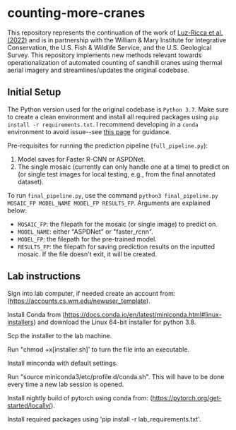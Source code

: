 # counting-more-cranes

This repository represents the continuation of the work of [Luz-Ricca et al. (2022)](https://doi.org/10.1002/rse2.301) and is in partnership with the William & Mary Institute for Integrative Conservation, the U.S. Fish & Wildlife Service, and the U.S. Geological Survey. This repository implements new methods relevant towards operationalization of automated counting of sandhill cranes using thermal aerial imagery and streamlines/updates the original codebase. 

## Initial Setup 

The Python version used for the original codebase is `Python 3.7`. Make sure to create a clean environment and install all required packages using `pip install -r requirements.txt`. I recommend developing in a `conda` environment to avoid issue--see [this page](https://conda.io/projects/conda/en/latest/user-guide/tasks/manage-environments.html) for guidance.

Pre-requisites for running the prediction pipeline (`full_pipeline.py`):
1. Model saves for Faster R-CNN or ASPDNet.
2. The single mosaic (currently can only handle one at a time) to predict on (or single test images for local testing, e.g., from the final annotated dataset).

To run `final_pipeline.py`, use the command `python3 final_pipeline.py MOSAIC_FP MODEL_NAME MODEL_FP RESULTS_FP`. Arguments are explained below:
- `MOSAIC_FP`: the filepath for the mosaic (or single image) to predict on.
- `MODEL_NAME`: either "ASPDNet" or "faster_rcnn".
- `MODEL_FP`: the filepath for the pre-trained model.
- `RESULTS_FP`: the filepath for saving prediction results on the inputted mosaic. If the file doesn't exit, it will be created.


## Lab instructions 

Sign into lab computer, if needed create an account from:(https://accounts.cs.wm.edu/newuser_template).

Install Conda from (https://docs.conda.io/en/latest/miniconda.html#linux-installers) and download the Linux 64-bit installer for python 3.8.

Scp the installer to the lab machine.

Run "chmod +x[installer.sh]' to turn the file into an executable.

Install minconda with default settings.

Run "source miniconda3/etc/profile.d/conda.sh". This will have to be done every time a new lab session is opened. 

Install nightly build of pytorch using conda from: (https://pytorch.org/get-started/locally/).

Install required packages using 'pip install -r lab_requirements.txt'.